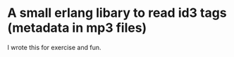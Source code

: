 # A small erlang libary to read id3 tags (metadata in mp3 files)

I wrote this for exercise and fun.

